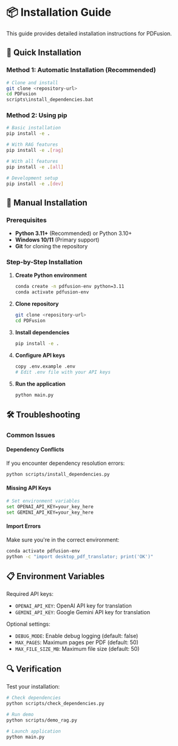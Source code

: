 # 📦 Installation Guide

This guide provides detailed installation instructions for PDFusion.

## 🚀 Quick Installation

### Method 1: Automatic Installation (Recommended)
```bash
# Clone and install
git clone <repository-url>
cd PDFusion
scripts\install_dependencies.bat
```

### Method 2: Using pip
```bash
# Basic installation
pip install -e .

# With RAG features
pip install -e .[rag]

# With all features
pip install -e .[all]

# Development setup
pip install -e .[dev]
```

## 🔧 Manual Installation

### Prerequisites
- **Python 3.11+** (Recommended) or Python 3.10+
- **Windows 10/11** (Primary support)
- **Git** for cloning the repository

### Step-by-Step Installation

1. **Create Python environment**
   ```bash
   conda create -n pdfusion-env python=3.11
   conda activate pdfusion-env
   ```

2. **Clone repository**
   ```bash
   git clone <repository-url>
   cd PDFusion
   ```

3. **Install dependencies**
   ```bash
   pip install -e .
   ```

4. **Configure API keys**
   ```bash
   copy .env.example .env
   # Edit .env file with your API keys
   ```

5. **Run the application**
   ```bash
   python main.py
   ```

## 🛠️ Troubleshooting

### Common Issues

#### Dependency Conflicts
If you encounter dependency resolution errors:
```bash
python scripts/install_dependencies.py
```

#### Missing API Keys
```bash
# Set environment variables
set OPENAI_API_KEY=your_key_here
set GEMINI_API_KEY=your_key_here
```

#### Import Errors
Make sure you're in the correct environment:
```bash
conda activate pdfusion-env
python -c "import desktop_pdf_translator; print('OK')"
```

## 📋 Environment Variables

Required API keys:
- `OPENAI_API_KEY`: OpenAI API key for translation
- `GEMINI_API_KEY`: Google Gemini API key for translation

Optional settings:
- `DEBUG_MODE`: Enable debug logging (default: false)
- `MAX_PAGES`: Maximum pages per PDF (default: 50)
- `MAX_FILE_SIZE_MB`: Maximum file size (default: 50)

## 🔍 Verification

Test your installation:
```bash
# Check dependencies
python scripts/check_dependencies.py

# Run demo
python scripts/demo_rag.py

# Launch application
python main.py
```
